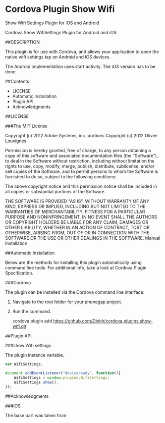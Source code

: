 # Cordova Plugin Show Wifi
Show Wifi Settings Plugin for iOS and Android

Cordova Show WifiSettings Plugin for Android and iOS

##DESCRIPTION

This plugin is for use with Cordova, and allows your application to open the native wifi settings tap on Android and iOS devices.

The Android implementation uses start activity.
The iOS version has to be done.

##Contents

- LICENSE
- Automatic Installation
- Plugin API
- Acknowledgments

##LICENSE

###The MIT License

Copyright (c) 2012 Adobe Systems, inc.
portions Copyright (c) 2012 Olivier Louvignes

Permission is hereby granted, free of charge, to any person obtaining a copy
of this software and associated documentation files (the "Software"), to deal
in the Software without restriction, including without limitation the rights
to use, copy, modify, merge, publish, distribute, sublicense, and/or sell
copies of the Software, and to permit persons to whom the Software is
furnished to do so, subject to the following conditions:

The above copyright notice and this permission notice shall be included in
all copies or substantial portions of the Software.

THE SOFTWARE IS PROVIDED "AS IS", WITHOUT WARRANTY OF ANY KIND, EXPRESS OR
IMPLIED, INCLUDING BUT NOT LIMITED TO THE WARRANTIES OF MERCHANTABILITY,
FITNESS FOR A PARTICULAR PURPOSE AND NONINFRINGEMENT. IN NO EVENT SHALL THE
AUTHORS OR COPYRIGHT HOLDERS BE LIABLE FOR ANY CLAIM, DAMAGES OR OTHER
LIABILITY, WHETHER IN AN ACTION OF CONTRACT, TORT OR OTHERWISE, ARISING FROM,
OUT OF OR IN CONNECTION WITH THE SOFTWARE OR THE USE OR OTHER DEALINGS IN
THE SOFTWARE.
Manual Installation

##Automatic Installation

Below are the methods for installing this plugin automatically using command line tools. For additional info, take a look at Cordova Plugin Specification.

###Cordova

The plugin can be installed via the Cordova command line interface:

1. Navigate to the root folder for your phonegap project.
2. Run the command.

    cordova plugin add https://github.com/Dinkh/cordova.plugins.show-wifi.git

##Plugin API

###show Wifi settings

The plugin instance variable.

```javascript
var WifiSettings;

document.addEventListener("deviceready", function(){
    WifiSettings = window.plugins.WifiSettings;
    WifiSettings.show();
});
```

##Acknowledgments

###iOS

The base part was taken from